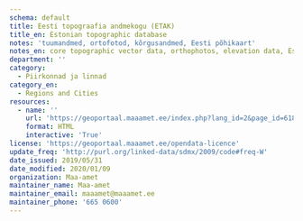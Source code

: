 ```yaml
---
schema: default
title: Eesti topograafia andmekogu (ETAK) 
title_en: Estonian topographic database
notes: 'tuumandmed, ortofotod, kõrgusandmed, Eesti põhikaart'
notes_en: core topographic vector data, orthophotos, elevation data, Estonian basic map 1:10 000
department: ''
category:
  - Piirkonnad ja linnad
category_en:
  - Regions and Cities
resources:
  - name: ''
    url: 'https://geoportaal.maaamet.ee/index.php?lang_id=2&page_id=618'
    format: HTML
    interactive: 'True'
license: 'https://geoportaal.maaamet.ee/opendata-licence'
update_freq: 'http://purl.org/linked-data/sdmx/2009/code#freq-W'
date_issued: 2019/05/31
date_modified: 2020/01/09
organization: Maa-amet
maintainer_name: Maa-amet
maintainer_email: maaamet@maaamet.ee
maintainer_phone: '665 0600'
---
```

